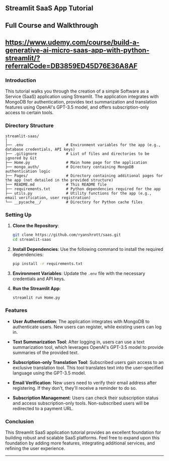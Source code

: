 ﻿
## Streamlit SaaS App Tutorial

## Full Course and Walkthrough
https://www.udemy.com/course/build-a-generative-ai-micro-saas-app-with-python-streamlit/?referralCode=DB3859ED45D76E36A8AF
---

### Introduction
This tutorial walks you through the creation of a simple Software as a Service (SaaS) application using Streamlit. The application integrates with MongoDB for authentication, provides text summarization and translation features using OpenAI's GPT-3.5 model, and offers subscription-only access to certain tools.

### Directory Structure
```
streamlit-saas/
│
├── .env                   # Environment variables for the app (e.g., database credentials, API keys)
├── .gitignore             # List of files and directories to be ignored by Git
├── Home.py                # Main home page for the application
├── mongo_auth/            # Directory containing MongoDB authentication logic
├── Pages/                 # Directory containing additional pages for the app (not detailed in the provided structure)
├── README.md              # This README file
├── requirements.txt       # Python dependencies required for the app
├── utils.py               # Utility functions for the app (e.g., email verification, user registration)
└── __pycache__/           # Directory for Python cache files
```

### Setting Up

1. **Clone the Repository**:
   ```bash
   git clone https://github.com/ryanshrott/saas.git
   cd streamlit-saas
   ```

2. **Install Dependencies**:
   Use the following command to install the required dependencies:
   ```bash
   pip install -r requirements.txt
   ```

3. **Environment Variables**:
   Update the `.env` file with the necessary credentials and API keys.

4. **Run the Streamlit App**:
   ```bash
   streamlit run Home.py
   ```

### Features

- **User Authentication**: The application integrates with MongoDB to authenticate users. New users can register, while existing users can log in.

- **Text Summarization Tool**: After logging in, users can use a text summarization tool, which leverages OpenAI's GPT-3.5 model to provide summaries of the provided text.

- **Subscription-only Translation Tool**: Subscribed users gain access to an exclusive translation tool. This tool translates text into the user-specified language using the GPT-3.5 model.

- **Email Verification**: New users need to verify their email address after registering. If they don't, they'll receive a reminder to do so.

- **Subscription Management**: Users can check their subscription status and access subscription-only tools. Non-subscribed users will be redirected to a payment URL.

### Conclusion

This Streamlit SaaS application tutorial provides an excellent foundation for building robust and scalable SaaS platforms. Feel free to expand upon this foundation by adding more features, integrating additional services, and refining the user experience.

---
